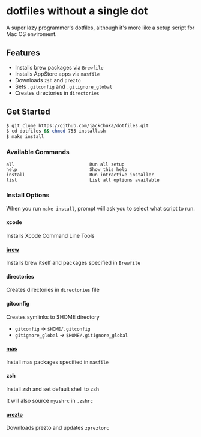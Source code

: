 
# dotfiles without a single dot
A super lazy programmer's dotfiles, although it's more like a setup script for Mac OS enviroment.


## Features
* Installs brew packages via `Brewfile`
* Installs AppStore apps via `masfile`
* Downloads `zsh` and `prezto`
* Sets `.gitconfig` and `.gitignore_global`
* Creates directories in `directories`

## Get Started
```sh
$ git clone https://github.com/jackchuka/dotfiles.git
$ cd dotfiles && chmod 755 install.sh
$ make install
```

### Available Commands
```
all                            Run all setup
help                           Show this help
install                        Run intractive installer
list                           List all options available
```

### Install Options
When you run `make install`, prompt will ask you to select what script to run.

#### xcode
Installs Xcode Command Line Tools

#### [brew](https://brew.sh/)
Installs brew itself and packages specified in `Brewfile`

#### directories
Creates directories in `directories` file

#### gitconfig
Creates symlinks to $HOME directory
* `gitconfig` -> `$HOME/.gitconfig`
* `gitignore_global` -> `$HOME/.gitignore_global`

#### [mas](https://github.com/mas-cli/mas)
Install mas packages specified in `masfile`

#### zsh
Install zsh and set default shell to zsh

It will also source `myzshrc` in `.zshrc`

#### [prezto](https://github.com/sorin-ionescu/prezto)
Downloads prezto and updates `zpreztorc`

